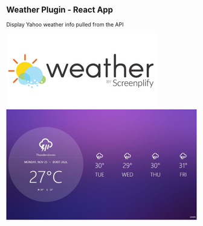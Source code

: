 ## Weather Plugin - React App

Display Yahoo weather info pulled from the API 

![Image of Yaktocat](https://raw.githubusercontent.com/alilishan/weather-react/master/public/images/weather-logo.png)
![Image of Yaktocat](https://raw.githubusercontent.com/alilishan/weather-react/master/public/images/Screenshot.JPG)

